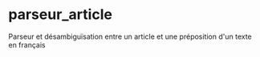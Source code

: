 # parseur_article
Parseur et désambiguïsation entre un article et une préposition d'un texte en français
